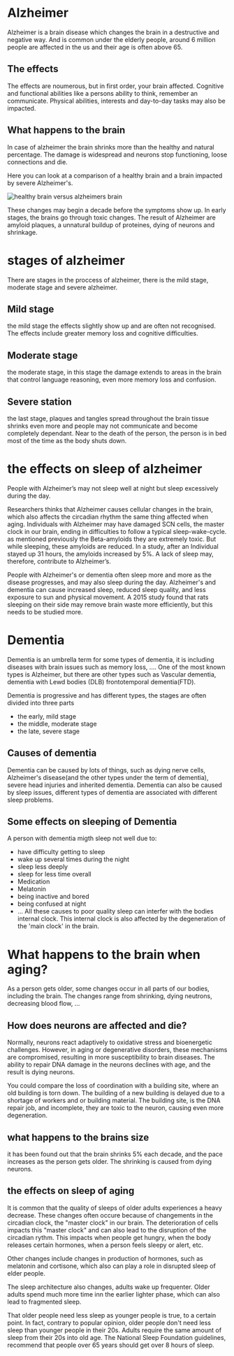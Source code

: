 # Alzheimer
Alzheimer is a brain disease which changes the brain in a destructive and negative way. And is common under the elderly people, around 6 million people are affected in the us and their age is often above 65.

## The effects
The effects are noumerous, but in first order, your brain affected. Cognitive and functional abilities like a persons ability to think, remember an communicate.
Physical abilities, interests and day-to-day tasks may also be impacted.

## What happens to the brain
In case of alzheimer the brain shrinks more than the healthy and natural percentage. The damage is widespread and neurons stop functioning, loose connections and die.

Here you can look at a comparison of a healthy brain and a brain impacted by severe Alzheimer's.


![healthy brain versus alzheimers brain](https://www.nia.nih.gov/sites/default/files/inline-images/brain_slices_alzheimers_0.jpg)

These changes may begin a decade before the symptoms show up. In early stages, the brains go through toxic changes. The result of Alzheimer are amyloid plaques, a unnatural buildup of proteines, dying of neurons and shrinkage. 

# stages of alzheimer
There are stages in the proccess of alzheimer, there is the mild stage, moderate stage and severe alzheimer.

## Mild stage
the mild stage the effects slightly show up and are often not recognised. The effects include greater memory loss and cognitive difficulties.

## Moderate stage
the moderate stage, in this stage the damage extends to areas in the brain that control language reasoning, even more memory loss and confusion. 

## Severe station
the last stage, plaques and tangles spread throughout the brain tissue shrinks even more and people may not communicate and become completely dependant. Near to the death of the person, the person is in bed most of the time as the body shuts down.

# the effects on sleep of alzheimer

People with Alzheimer’s may not sleep well at night but sleep excessively during the day.

Researchers thinks that Alzheimer causes cellular changes in the brain, which also affects the circadian rhythm the same thing affected when aging. Individuals with Alzheimer may have damaged SCN cells, the master clock in our brain, ending in difficulties to follow a typical sleep-wake-cycle.
as mentioned previously the Beta-amyloids they are extremely toxic. But while sleeping, these amyloids are reduced. In a study, after an Individual stayed up 31 hours, the amyloids increased by 5%. A lack of sleep may, therefore, contribute to Alzheimer’s.

People with Alzheimer's or dementia often sleep more and more as the disease progresses, and may also sleep during the day. Alzheimer's and dementia can cause increased sleep, reduced sleep quality, and less exposure to sun and physical movement. A 2015 study found that rats sleeping on their side may remove brain waste more efficiently, but this needs to be studied more.

# Dementia

Dementia is an umbrella term for some types of dementia, it is including diseases with brain issues such as memory loss, …. One of the most known types is Alzheimer, but there are other types such as Vascular dementia, dementia with Lewd bodies (DLB) frontotemporal dementia(FTD).

Dementia is progressive and has different types, the stages are often divided into three parts
- the early, mild stage
- the middle, moderate stage
- the late, severe stage

## Causes of dementia
Dementia can be caused by lots of things, such as dying nerve cells, Alzheimer's disease(and the other types under the term of dementia), severe head injuries and inherited dementia. Dementia can also be caused by sleep issues, different types of dementia are associated with different sleep problems.


## Some effects on sleeping of Dementia
A person with dementia migth sleep not well due to:
- have difficulty getting to sleep
- wake up several times during the night
- sleep less deeply
- sleep for less time overall
- Medication
- Melatonin
- being inactive and bored
- being confused at night
- ...
All these causes to poor quality sleep can interfer with the bodies internal clock. This internal clock is also affected by the degeneration of the 'main clock' in the brain.

# What happens to the brain when aging?
As a person gets older, some changes occur in all parts of our bodies, including the brain. The changes range from shrinking, dying neutrons, decreasing blood flow, …

## How does neurons are affected and die?
Normally, neurons react adaptively to oxidative stress and bioenergetic challenges. However, in aging or degenerative disorders, these mechanisms are compromised, resulting in more susceptibility to brain diseases.
The ability to repair DNA damage in the neurons declines with age, and the result is dying neurons. 

You could compare the loss of coordination with a building site, where an old building is torn down. The building of a new building is delayed due to a shortage of workers and or building material. The building site, is the DNA repair job, and incomplete, they are toxic to the neuron, causing even more degeneration.

## what happens to the brains size
it has been found out that the brain shrinks 5% each decade, and the pace increases as the person gets older. The shrinking is caused from dying neurons.

## the effects on sleep of aging

It is common that the quality of sleeps of older adults experiences a heavy decrease. These changes often occure because of changements in the circadian clock, the "master clock" in our brain. The deterioration of cells impacts this "master clock" and can also lead to the disruption of the circadian rythm. This impacts when people get hungry, when the body releases certain hormones, when a person feels sleepy or alert, etc.

Other changes include changes in production of hormones, such as melatonin and cortisone, which also can play a role in disrupted sleep of elder people. 

The sleep architecture also changes, adults wake up frequenter. Older adults spend much more time inn the earlier lighter phase, which can also lead to fragmented sleep.

That older people need less sleep as younger people is true, to a certain point. In fact, contrary to popular opinion, older people don't need less sleep than younger people in their 20s. Adults require the same amount of sleep from their 20s into old age. The National Sleep Foundation guidelines, recommend that people over 65 years should get over 8 hours of sleep.
